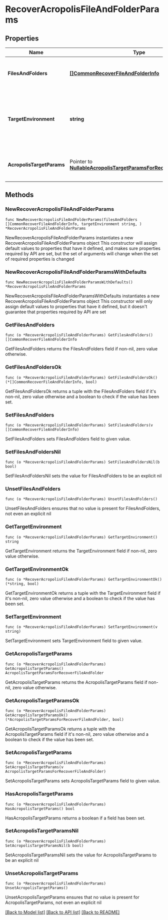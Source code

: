 # RecoverAcropolisFileAndFolderParams

## Properties

Name | Type | Description | Notes
------------ | ------------- | ------------- | -------------
**FilesAndFolders** | [**[]CommonRecoverFileAndFolderInfo**](CommonRecoverFileAndFolderInfo.md) | Specifies the info about the files and folders to be recovered. | 
**TargetEnvironment** | **string** | Specifies the environment of the recovery target. The corresponding params below must be filled out. | 
**AcropolisTargetParams** | Pointer to [**NullableAcropolisTargetParamsForRecoverFileAndFolder**](AcropolisTargetParamsForRecoverFileAndFolder.md) | Specifies the params for recovering to an Acropolis target. | [optional] 

## Methods

### NewRecoverAcropolisFileAndFolderParams

`func NewRecoverAcropolisFileAndFolderParams(filesAndFolders []CommonRecoverFileAndFolderInfo, targetEnvironment string, ) *RecoverAcropolisFileAndFolderParams`

NewRecoverAcropolisFileAndFolderParams instantiates a new RecoverAcropolisFileAndFolderParams object
This constructor will assign default values to properties that have it defined,
and makes sure properties required by API are set, but the set of arguments
will change when the set of required properties is changed

### NewRecoverAcropolisFileAndFolderParamsWithDefaults

`func NewRecoverAcropolisFileAndFolderParamsWithDefaults() *RecoverAcropolisFileAndFolderParams`

NewRecoverAcropolisFileAndFolderParamsWithDefaults instantiates a new RecoverAcropolisFileAndFolderParams object
This constructor will only assign default values to properties that have it defined,
but it doesn't guarantee that properties required by API are set

### GetFilesAndFolders

`func (o *RecoverAcropolisFileAndFolderParams) GetFilesAndFolders() []CommonRecoverFileAndFolderInfo`

GetFilesAndFolders returns the FilesAndFolders field if non-nil, zero value otherwise.

### GetFilesAndFoldersOk

`func (o *RecoverAcropolisFileAndFolderParams) GetFilesAndFoldersOk() (*[]CommonRecoverFileAndFolderInfo, bool)`

GetFilesAndFoldersOk returns a tuple with the FilesAndFolders field if it's non-nil, zero value otherwise
and a boolean to check if the value has been set.

### SetFilesAndFolders

`func (o *RecoverAcropolisFileAndFolderParams) SetFilesAndFolders(v []CommonRecoverFileAndFolderInfo)`

SetFilesAndFolders sets FilesAndFolders field to given value.


### SetFilesAndFoldersNil

`func (o *RecoverAcropolisFileAndFolderParams) SetFilesAndFoldersNil(b bool)`

 SetFilesAndFoldersNil sets the value for FilesAndFolders to be an explicit nil

### UnsetFilesAndFolders
`func (o *RecoverAcropolisFileAndFolderParams) UnsetFilesAndFolders()`

UnsetFilesAndFolders ensures that no value is present for FilesAndFolders, not even an explicit nil
### GetTargetEnvironment

`func (o *RecoverAcropolisFileAndFolderParams) GetTargetEnvironment() string`

GetTargetEnvironment returns the TargetEnvironment field if non-nil, zero value otherwise.

### GetTargetEnvironmentOk

`func (o *RecoverAcropolisFileAndFolderParams) GetTargetEnvironmentOk() (*string, bool)`

GetTargetEnvironmentOk returns a tuple with the TargetEnvironment field if it's non-nil, zero value otherwise
and a boolean to check if the value has been set.

### SetTargetEnvironment

`func (o *RecoverAcropolisFileAndFolderParams) SetTargetEnvironment(v string)`

SetTargetEnvironment sets TargetEnvironment field to given value.


### GetAcropolisTargetParams

`func (o *RecoverAcropolisFileAndFolderParams) GetAcropolisTargetParams() AcropolisTargetParamsForRecoverFileAndFolder`

GetAcropolisTargetParams returns the AcropolisTargetParams field if non-nil, zero value otherwise.

### GetAcropolisTargetParamsOk

`func (o *RecoverAcropolisFileAndFolderParams) GetAcropolisTargetParamsOk() (*AcropolisTargetParamsForRecoverFileAndFolder, bool)`

GetAcropolisTargetParamsOk returns a tuple with the AcropolisTargetParams field if it's non-nil, zero value otherwise
and a boolean to check if the value has been set.

### SetAcropolisTargetParams

`func (o *RecoverAcropolisFileAndFolderParams) SetAcropolisTargetParams(v AcropolisTargetParamsForRecoverFileAndFolder)`

SetAcropolisTargetParams sets AcropolisTargetParams field to given value.

### HasAcropolisTargetParams

`func (o *RecoverAcropolisFileAndFolderParams) HasAcropolisTargetParams() bool`

HasAcropolisTargetParams returns a boolean if a field has been set.

### SetAcropolisTargetParamsNil

`func (o *RecoverAcropolisFileAndFolderParams) SetAcropolisTargetParamsNil(b bool)`

 SetAcropolisTargetParamsNil sets the value for AcropolisTargetParams to be an explicit nil

### UnsetAcropolisTargetParams
`func (o *RecoverAcropolisFileAndFolderParams) UnsetAcropolisTargetParams()`

UnsetAcropolisTargetParams ensures that no value is present for AcropolisTargetParams, not even an explicit nil

[[Back to Model list]](../README.md#documentation-for-models) [[Back to API list]](../README.md#documentation-for-api-endpoints) [[Back to README]](../README.md)


